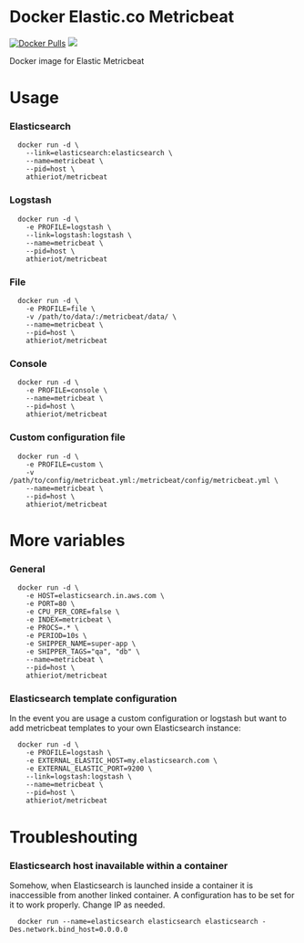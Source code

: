 # Docker Elastic.co Metricbeat

[![Docker Pulls](https://img.shields.io/docker/pulls/athieriot/metricbeat.svg)]() [![](https://badge.imagelayers.io/athieriot/metricbeat:latest.svg)](https://imagelayers.io/?images=athieriot/metricbeat:latest 'Get your own badge on imagelayers.io')

Docker image for Elastic Metricbeat

# Usage

### Elasticsearch

      docker run -d \
        --link=elasticsearch:elasticsearch \
        --name=metricbeat \
        --pid=host \
        athieriot/metricbeat
      
### Logstash

      docker run -d \
        -e PROFILE=logstash \
        --link=logstash:logstash \
        --name=metricbeat \
        --pid=host \
        athieriot/metricbeat

### File

      docker run -d \
        -e PROFILE=file \
        -v /path/to/data/:/metricbeat/data/ \
        --name=metricbeat \
        --pid=host \
        athieriot/metricbeat

### Console

      docker run -d \
        -e PROFILE=console \
        --name=metricbeat \
        --pid=host \
        athieriot/metricbeat

### Custom configuration file

      docker run -d \
        -e PROFILE=custom \
        -v /path/to/config/metricbeat.yml:/metricbeat/config/metricbeat.yml \
        --name=metricbeat \
        --pid=host \
        athieriot/metricbeat

# More variables

### General

      docker run -d \
        -e HOST=elasticsearch.in.aws.com \
        -e PORT=80 \
        -e CPU_PER_CORE=false \
        -e INDEX=metricbeat \
        -e PROCS=.* \
        -e PERIOD=10s \
        -e SHIPPER_NAME=super-app \
        -e SHIPPER_TAGS="qa", "db" \
        --name=metricbeat \
        --pid=host \
        athieriot/metricbeat

### Elasticsearch template configuration

In the event you are usage a custom configuration or logstash but want to add metricbeat templates to your own Elasticsearch instance:

      docker run -d \
        -e PROFILE=logstash \
        -e EXTERNAL_ELASTIC_HOST=my.elasticsearch.com \
        -e EXTERNAL_ELASTIC_PORT=9200 \
        --link=logstash:logstash \
        --name=metricbeat \
        --pid=host \
        athieriot/metricbeat

# Troubleshouting

### Elasticsearch host inavailable within a container

Somehow, when Elasticsearch is launched inside a container it is inaccessible from another linked container.
A configuration has to be set for it to work properly. Change IP as needed.

      docker run --name=elasticsearch elasticsearch elasticsearch -Des.network.bind_host=0.0.0.0
